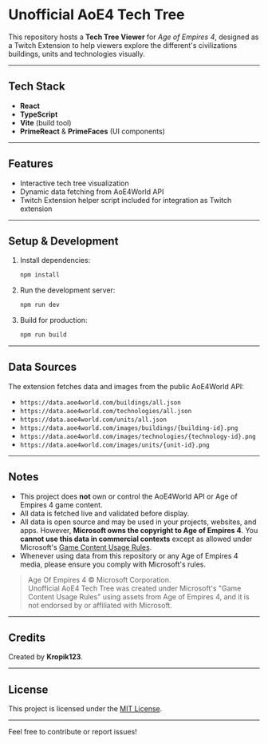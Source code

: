 
# Unofficial AoE4 Tech Tree

This repository hosts a **Tech Tree Viewer** for *Age of Empires 4*, designed as a Twitch Extension to help viewers explore the different's civilizations  buildings, units and technologies visually.

---

## Tech Stack

- **React**
- **TypeScript**
- **Vite** (build tool)
- **PrimeReact** & **PrimeFaces** (UI components)

---

## Features

- Interactive tech tree visualization
- Dynamic data fetching from AoE4World API
- Twitch Extension helper script included for integration as Twitch extension

---

## Setup & Development

1. Install dependencies:
   ```bash
   npm install
   ```

2. Run the development server:
   ```bash
   npm run dev
   ```

3. Build for production:
   ```bash
   npm run build
   ```

---

## Data Sources

The extension fetches data and images from the public AoE4World API:

- `https://data.aoe4world.com/buildings/all.json`
- `https://data.aoe4world.com/technologies/all.json`
- `https://data.aoe4world.com/units/all.json`
- `https://data.aoe4world.com/images/buildings/{building-id}.png`
- `https://data.aoe4world.com/images/technologies/{technology-id}.png`
- `https://data.aoe4world.com/images/units/{unit-id}.png`

---

## Notes

- This project does **not** own or control the AoE4World API or Age of Empires 4 game content.
- All data is fetched live and validated before display.
- All data is open source and may be used in your projects, websites, and apps. However, **Microsoft owns the copyright to Age of Empires 4**. You **cannot use this data in commercial contexts** except as allowed under Microsoft's [Game Content Usage Rules](https://www.xbox.com/en-US/developers/rules).
- Whenever using data from this repository or any Age of Empires 4 media, please ensure you comply with Microsoft's rules.

> Age Of Empires 4 © Microsoft Corporation.  
> Unofficial AoE4 Tech Tree was created under Microsoft's "Game Content Usage Rules" using assets from Age of Empires 4, and it is not endorsed by or affiliated with Microsoft.

---

## Credits

Created by **Kropik123**.

---

## License

This project is licensed under the [MIT License](LICENSE).

---

Feel free to contribute or report issues!

